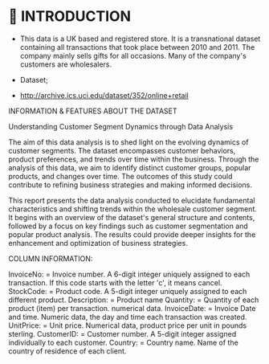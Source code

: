 # :pushpin: INTRODUCTION

* This data is a UK based and registered store. It is a transnational dataset containing all transactions that took place between 2010 and 2011. The company mainly sells gifts for all occasions. Many of the company's customers are wholesalers.

* Dataset;

* http://archive.ics.uci.edu/dataset/352/online+retail

INFORMATION & FEATURES ABOUT THE DATASET

Understanding Customer Segment Dynamics through Data Analysis

The aim of this data analysis is to shed light on the evolving dynamics of customer segments. The dataset encompasses customer behaviors, product preferences, and trends over time within the business. Through the analysis of this data, we aim to identify distinct customer groups, popular products, and changes over time. The outcomes of this study could contribute to refining business strategies and making informed decisions.

This report presents the data analysis conducted to elucidate fundamental characteristics and shifting trends within the wholesale customer segment. It begins with an overview of the dataset's general structure and contents, followed by a focus on key findings such as customer segmentation and popular product analysis. The results could provide deeper insights for the enhancement and optimization of business strategies.

COLUMN INFORMATION:

InvoiceNo: = Invoice number. A 6-digit integer uniquely assigned to each transaction. If this code starts with the letter 'c', it means cancel.
StockCode: = Product code. A 5-digit integer uniquely assigned to each different product.
Description: = Product name
Quantity: = Quantity of each product (item) per transaction. numerical data.
InvoiceDate: = Invoice Date and time. Numeric data, the day and time each transaction was created.
UnitPrice: = Unit price. Numerical data, product price per unit in pounds sterling.
CustomerID: = Customer number. A 5-digit integer assigned individually to each customer.
Country: = Country name. Name of the country of residence of each client.
